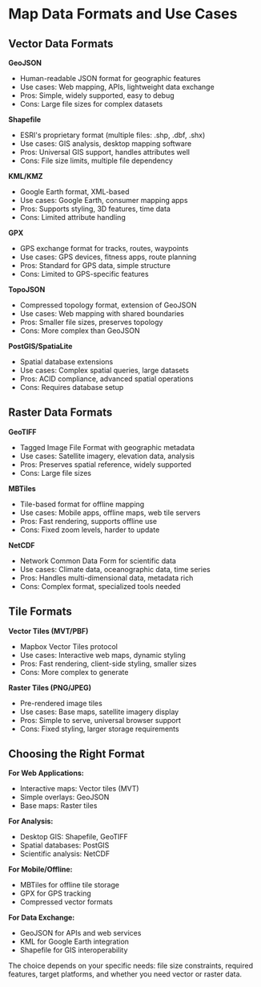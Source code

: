 # Map Data Formats and Use Cases

## Vector Data Formats

**GeoJSON**
- Human-readable JSON format for geographic features
- Use cases: Web mapping, APIs, lightweight data exchange
- Pros: Simple, widely supported, easy to debug
- Cons: Large file sizes for complex datasets

**Shapefile**
- ESRI's proprietary format (multiple files: .shp, .dbf, .shx)
- Use cases: GIS analysis, desktop mapping software
- Pros: Universal GIS support, handles attributes well
- Cons: File size limits, multiple file dependency

**KML/KMZ**
- Google Earth format, XML-based
- Use cases: Google Earth, consumer mapping apps
- Pros: Supports styling, 3D features, time data
- Cons: Limited attribute handling

**GPX**
- GPS exchange format for tracks, routes, waypoints
- Use cases: GPS devices, fitness apps, route planning
- Pros: Standard for GPS data, simple structure
- Cons: Limited to GPS-specific features

**TopoJSON**
- Compressed topology format, extension of GeoJSON
- Use cases: Web mapping with shared boundaries
- Pros: Smaller file sizes, preserves topology
- Cons: More complex than GeoJSON

**PostGIS/SpatiaLite**
- Spatial database extensions
- Use cases: Complex spatial queries, large datasets
- Pros: ACID compliance, advanced spatial operations
- Cons: Requires database setup

## Raster Data Formats

**GeoTIFF**
- Tagged Image File Format with geographic metadata
- Use cases: Satellite imagery, elevation data, analysis
- Pros: Preserves spatial reference, widely supported
- Cons: Large file sizes

**MBTiles**
- Tile-based format for offline mapping
- Use cases: Mobile apps, offline maps, web tile servers
- Pros: Fast rendering, supports offline use
- Cons: Fixed zoom levels, harder to update

**NetCDF**
- Network Common Data Form for scientific data
- Use cases: Climate data, oceanographic data, time series
- Pros: Handles multi-dimensional data, metadata rich
- Cons: Complex format, specialized tools needed

## Tile Formats

**Vector Tiles (MVT/PBF)**
- Mapbox Vector Tiles protocol
- Use cases: Interactive web maps, dynamic styling
- Pros: Fast rendering, client-side styling, smaller sizes
- Cons: More complex to generate

**Raster Tiles (PNG/JPEG)**
- Pre-rendered image tiles
- Use cases: Base maps, satellite imagery display
- Pros: Simple to serve, universal browser support
- Cons: Fixed styling, larger storage requirements

## Choosing the Right Format

**For Web Applications:**
- Interactive maps: Vector tiles (MVT)
- Simple overlays: GeoJSON
- Base maps: Raster tiles

**For Analysis:**
- Desktop GIS: Shapefile, GeoTIFF
- Spatial databases: PostGIS
- Scientific analysis: NetCDF

**For Mobile/Offline:**
- MBTiles for offline tile storage
- GPX for GPS tracking
- Compressed vector formats

**For Data Exchange:**
- GeoJSON for APIs and web services
- KML for Google Earth integration
- Shapefile for GIS interoperability

The choice depends on your specific needs: file size constraints, required features, target platforms, and whether you need vector or raster data. 